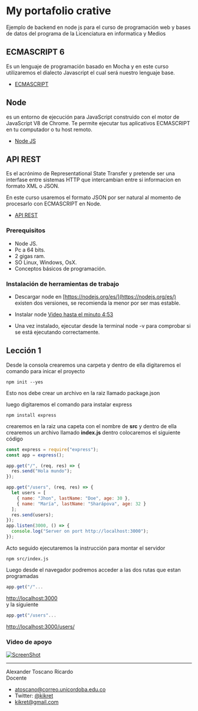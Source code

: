# My portafolio crative

Ejemplo de backend en node js para el curso de programación web y bases de datos del programa de la Licenciatura en informatica y Medios

## ECMASCRIPT 6

Es un lenguaje de programación basado en Mocha y en este curso utilizaremos el dialecto Javascript el cual será nuestro lenguaje base.

- [ECMASCRIPT](http://www.ecma-international.org/publications/standards/Ecma-262.htm)

## Node

es un entorno de ejecución para JavaScript construido con el motor de JavaScript V8 de Chrome. Te permite ejecutar tus aplicativos ECMASCRIPT en tu computador o tu host remoto.

- [Node JS](https://nodejs.org/es/)

## API REST

Es el acrónimo de Representational State Transfer y pretende ser una interfase entre sistemas HTTP que intercambian entre si informacion en formato XML o JSON.

En este curso usaremos el formato JSON por ser natural al momento de procesarlo con ECMASCRIPT en Node.

- [API REST](https://juanda.gitbooks.io/webapps/content/api/arquitectura-api-rest.html)

### Prerequisitos

- Node JS.
- Pc a 64 bits.
- 2 gigas ram.
- SO Linux, Windows, OsX.
- Conceptos básicos de programación.

### Instalación de herramientas de trabajo

- Descargar node en [https://nodejs.org/es/](https://nodejs.org/es/) existen dos versiones, se recomienda la menor por ser mas estable.

- Instalar node [Video hasta el minuto 4:53](https://www.youtube.com/watch?v=mkUcTO2oduE)

- Una vez instalado, ejecutar desde la terminal node -v para comprobar si se está ejecutando correctamente.

## Lección 1

Desde la consola crearemos una carpeta y dentro de ella digitaremos el comando para inicar el proyecto

```
npm init --yes
```

Esto nos debe crear un archivo en la raiz llamado package.json

luego digitaremos el comando para instalar express

```
npm install express
```

crearemos en la raiz una capeta con el nombre de <b>src</b> y dentro de ella crearemos un archivo llamado <b>index.js</b> dentro colocaremos el siguiente código

```javascript
const express = require("express");
const app = express();

app.get("/", (req, res) => {
  res.send("Hola mundo");
});

app.get("/users", (req, res) => {
  let users = [
    { name: "Jhon", lastName: "Doe", age: 30 },
    { name: "María", lastName: "Sharápova", age: 32 }
  ];
  res.send(users);
});
app.listen(3000, () => {
  console.log("Server on port http://localhost:3000");
});
```

Acto seguido ejecutaremos la instrucción para montar el servidor

```
npm src/index.js
```

Luego desde el navegador podremos acceder a las dos rutas que estan programadas

```javascript
app.get("/"...
```

[http://localhost:3000](http://localhost:3000)
<br> y la siguiente

```javascript
app.get("/users"...
```

[http://localhost:3000/users/](http://localhost:3000/users/)

### Video de apoyo

[![ScreenShot](https://i.ytimg.com/vi/kCLojj_u8mA/1.jpg)](https://youtu.be/kCLojj_u8mA)

---

Alexander Toscano Ricardo
<br>Docente

- [atoscano@correo.unicordoba.edu.co](atoscano@correo.unicordoba.edu.co)
- Twitter: [@kikret](@kikret)
- kikret@gmail.com
